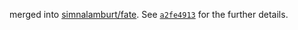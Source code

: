 merged into [simnalamburt/fate]. See [`a2fe4913`] for the further details.

[simnalamburt/fate]: https://github.com/simnalamburt/fate
[`a2fe4913`]: https://github.com/simnalamburt/fate/commit/a2fe4913a30b7a2c6e27f0787324a72f87e0e7f8
